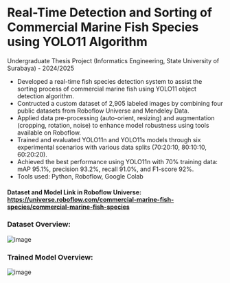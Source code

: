 # Real-Time Detection and Sorting of Commercial Marine Fish Species using YOLO11 Algorithm 

Undergraduate Thesis Project (Informatics Engineering, State University of Surabaya) - 2024/2025
- Developed a real-time fish species detection system to assist the sorting process of commercial marine fish using YOLO11 object detection algorithm.
- Contructed a custom dataset of 2,905 labeled images by combining four public datasets from Roboflow Universe and Mendeley Data.
- Applied data pre-processing (auto-orient, resizing) and augmentation (cropping, rotation, noise) to enhance model robustness using tools available on Roboflow.
- Trained and evaluated YOLO11n and YOLO11s models through six experimental scenarios with various data splits (70:20:10, 80:10:10, 60:20:20).
- Achieved the best performance using YOLO11n with 70% training data: mAP 95.1%, precision 93.2%, recall 91.0%, and F1-score 92%.
- Tools used: Python, Roboflow, Google Colab

#### Dataset and Model Link in Roboflow Universe: https://universe.roboflow.com/commercial-marine-fish-species/commercial-marine-fish-species

### Dataset Overview: 
![image](https://github.com/user-attachments/assets/f946d3ae-855b-42b9-8e01-9c5173905ea7)

### Trained Model Overview:
![image](https://github.com/user-attachments/assets/05bc485f-111f-49ab-95c0-8e72ce8fe984)

